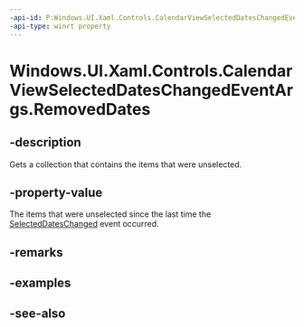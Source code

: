 ```yaml
---
-api-id: P:Windows.UI.Xaml.Controls.CalendarViewSelectedDatesChangedEventArgs.RemovedDates
-api-type: winrt property
---
```


<!-- Property syntax
public Windows.Foundation.Collections.IVectorView<Windows.Foundation.DateTime> RemovedDates { get; }
-->

# Windows.UI.Xaml.Controls.CalendarViewSelectedDatesChangedEventArgs.RemovedDates

## -description
Gets a collection that contains the items that were unselected.



## -property-value
The items that were unselected since the last time the [SelectedDatesChanged](calendarview_selecteddateschanged.md) event occurred.

## -remarks

## -examples

## -see-also
